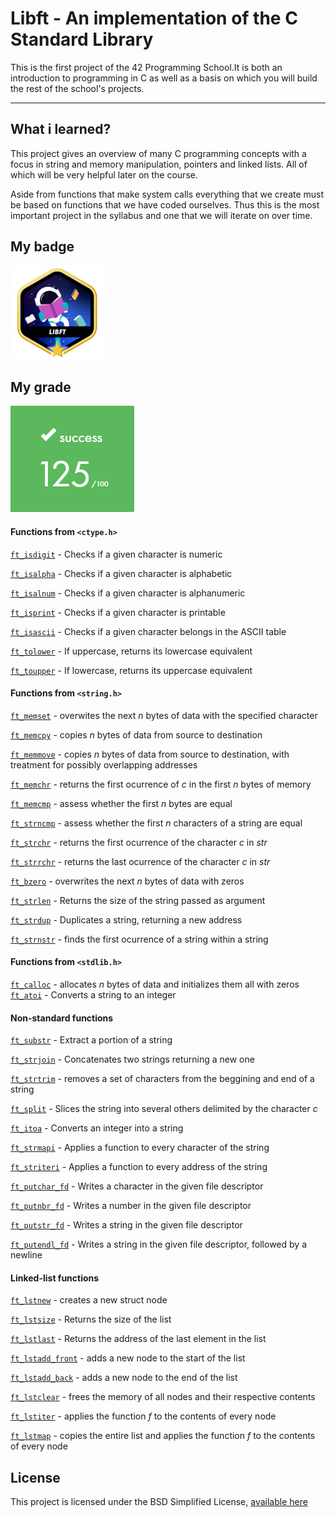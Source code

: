 # Libft - An implementation of the C Standard Library

This is the first project of the 42 Programming School.It is both an introduction to programming in C as well as a basis on which you will build the rest of the school's projects.

- - -

## What i learned?

This project gives an overview of many C programming concepts with a focus in string and memory manipulation, pointers and linked lists. All of which will be very helpful later on the course.

Aside from functions that make system calls everything that we create must be based on functions that we have coded ourselves. Thus this is the most important project in the syllabus and one that we will iterate on over time.

## My badge

![Libft badge](/docs/libftm.png)

## My grade

![Libft badge](/docs/libftgrade.png)

#### Functions from `<ctype.h>`


[`ft_isdigit`](/ft_isdigit.c) - Checks if a given character is numeric

[`ft_isalpha`](/ft_isalpha.c) - Checks if a given character is alphabetic

[`ft_isalnum`](/ft_isalnum.c) - Checks if a given character is alphanumeric

[`ft_isprint`](/ft_isprint.c) - Checks if a given character is printable

[`ft_isascii`](/ft_isascii.c) - Checks if a given character belongs in the ASCII table

[`ft_tolower`](/ft_tolower.c) - If uppercase, returns its lowercase equivalent

[`ft_toupper`](/ft_toupper.c) - If lowercase, returns its uppercase equivalent


#### Functions from `<string.h>`

[`ft_memset`](/ft_memset.c) - overwites the next *n* bytes of data with the specified character

[`ft_memcpy`](/ft_memcpy.c) - copies *n* bytes of data from source to destination

[`ft_memmove`](/ft_memmove.c) - copies *n* bytes of data from source to destination, with treatment for possibly overlapping addresses

[`ft_memchr`](/ft_memchr.c) - returns the first ocurrence of *c* in the first *n* bytes of memory

[`ft_memcmp`](/ft_memcmp.c) - assess whether the first *n* bytes are equal

[`ft_strncmp`](/ft_strcmp.c) - assess whether the first *n* characters of a string are equal

[`ft_strchr`](/ft_strchr.c) - returns the first ocurrence of the character *c* in *str*

[`ft_strrchr`](/ft_strrchr.c) - returns the last ocurrence of the character *c* in *str*

[`ft_bzero`](/ft_bzero.c) - overwrites the next *n* bytes of data with zeros

[`ft_strlen`](/ft_strlen.c) - Returns the size of the string passed as argument

[`ft_strdup`](/ft_strdup.c) - Duplicates a string, returning a new address

[`ft_strnstr`](/ft_strnstr.c) - finds the first ocurrence of a string within a string

#### Functions from `<stdlib.h>`


[`ft_calloc`](/ft_calloc.c) - allocates *n* bytes of data and initializes them all with zeros
[`ft_atoi`](/ft_atoi.c) - Converts a string to an integer

#### Non-standard functions

[`ft_substr`](/ft_substr.c) - Extract a portion of a string

[`ft_strjoin`](/ft_strjoin.c) - Concatenates two strings returning a new one

[`ft_strtrim`](/ft_strtrim.c) - removes a set of characters from the beggining and end of a string

[`ft_split`](/ft_split.c) - Slices the string into several others delimited by the character *c*


[`ft_itoa`](/ft_itoa.c) - Converts an integer into a string

[`ft_strmapi`](/ft_strmapi.c) - Applies a function to every character of the string

[`ft_striteri`](/ft_striteri.c) - Applies a function to every address of the string

[`ft_putchar_fd`](/ft_strmapi.c) - Writes a character in the given file descriptor

[`ft_putnbr_fd`](/ft_strmapi.c) - Writes a number in the given file descriptor

[`ft_putstr_fd`](/ft_strmapi.c) - Writes a string in the given file descriptor

[`ft_putendl_fd`](/ft_strmapi.c) - Writes a string in the given file descriptor, followed by a newline

#### Linked-list functions


[`ft_lstnew`](/ft_lstnew.c) - creates a new struct node

[`ft_lstsize`](/ft_lstsize.c) - Returns the size of the list

[`ft_lstlast`](/ft_lstlast.c) - Returns the address of the last element in the list

[`ft_lstadd_front`](/ft_lstadd_front.c) - adds a new node to the start of the list

[`ft_lstadd_back`](/ft_lstadd_back.c) - adds a new node to the end of the list

[`ft_lstclear`](/ft_lstclear.c) - frees the memory of all nodes and their respective contents

[`ft_lstiter`](/ft_lstiter.c) - applies the function *f* to the contents of every node

[`ft_lstmap`](/ft_lstmap.c) - copies the entire list and applies the function *f* to the contents of every node

## License

This project is licensed under the BSD Simplified License, [available here](LICENSE)
